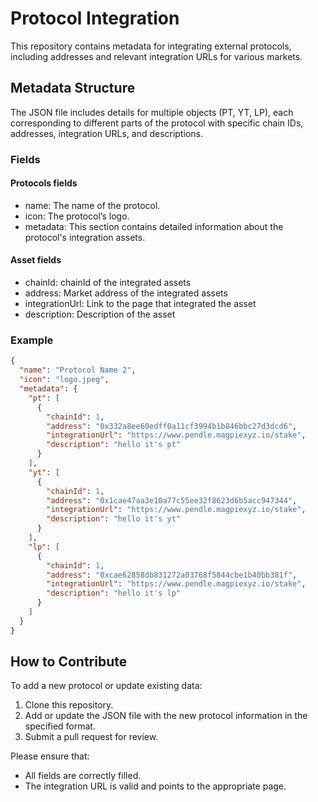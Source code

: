 # Protocol Integration

This repository contains metadata for integrating external protocols, including addresses and relevant integration URLs for various markets.

## Metadata Structure

The JSON file includes details for multiple objects (PT, YT, LP), each corresponding to different parts of the protocol with specific chain IDs, addresses, integration URLs, and descriptions.

### Fields

#### Protocols fields

 - name: The name of the protocol.
 - icon: The protocol’s logo.
 - metadata: This section contains detailed information about the protocol's integration assets.

#### Asset fields
 - chainId: chainId of the integrated assets
 - address: Market address of the integrated assets
 - integrationUrl: Link to the page that integrated the asset
 - description: Description of the asset

### Example

```json
{
  "name": "Protocol Name 2",
  "icon": "logo.jpeg",
  "metadata": {
    "pt": [
      {
        "chainId": 1,
        "address": "0x332a8ee60edff0a11cf3994b1b846bbc27d3dcd6",
        "integrationUrl": "https://www.pendle.magpiexyz.io/stake",
        "description": "hello it's pt"
      }
    ],
    "yt": [
      {
        "chainId": 1,
        "address": "0x1cae47aa3e10a77c55ee32f8623d6b5acc947344",
        "integrationUrl": "https://www.pendle.magpiexyz.io/stake",
        "description": "hello it's yt"
      }
    ],
    "lp": [
      {
        "chainId": 1,
        "address": "0xcae62858db831272a03768f5844cbe1b40bb381f",
        "integrationUrl": "https://www.pendle.magpiexyz.io/stake",
        "description": "hello it's lp"
      }
    ]
  }
}
```

## How to Contribute

To add a new protocol or update existing data:

1. Clone this repository.
2. Add or update the JSON file with the new protocol information in the specified format.
3. Submit a pull request for review.

Please ensure that:

 - All fields are correctly filled.
 - The integration URL is valid and points to the appropriate page.